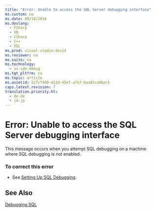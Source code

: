 ```yaml
---
title: "Error: Unable to access the SQL Server debugging interface"
ms.custom: na
ms.date: 09/18/2016
ms.devlang: 
  - FSharp
  - VB
  - CSharp
  - C++
  - SQL
ms.prod: visual-studio-dev14
ms.reviewer: na
ms.suite: na
ms.technology: 
  - vs-ide-debug
ms.tgt_pltfrm: na
ms.topic: article
ms.assetid: 527cf400-d12d-45ef-a7e7-baa65ca96ec5
caps.latest.revision: 7
translation.priority.ht: 
  - de-de
  - ja-jp
---
```

# Error: Unable to access the SQL Server debugging interface
This message occurs when you attempt SQL debugging on a machine where SQL debugging is not enabled.  
  
### To correct this error  
  
-   See [Setting Up SQL Debugging](assetId:///3db09e68-edcc-42de-9c22-4e97cfd55ab3).  
  
## See Also  
 [Debugging SQL](assetId:///f27c17e6-1d90-49f2-9fc0-d02e6a27f109)